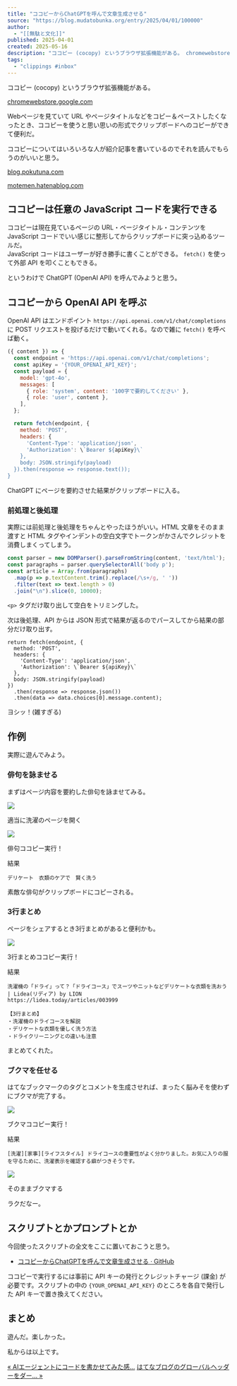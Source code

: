 ```yaml
---
title: "ココピーからChatGPTを呼んで文章生成させる"
source: "https://blog.mudatobunka.org/entry/2025/04/01/100000"
author:
  - "[[無駄と文化]]"
published: 2025-04-01
created: 2025-05-16
description: "ココピー (cocopy) というブラウザ拡張機能がある。 chromewebstore.google.com Webページを見ていて URL やページタイトルなどをコピー＆ペーストしたくなったとき、ココピーを使うと思い思いの形式でクリップボードへのコピーができて便利だ。 ココピーについてはいろいろな人が紹介記事を書いているのでそれを読んでもらうのがいいと思う。 blog.pokutuna.com motemen.hatenablog.com ココピーは任意の JavaScript コードを実行できる ココピーは現在見ているページの URL・ページタイトル・コンテンツを JavaScript …"
tags:
  - "clippings #inbox"
---
```

ココピー (cocopy) というブラウザ拡張機能がある。

[chromewebstore.google.com](https://chromewebstore.google.com/detail/cocopy/ihnfodlbkhgjnbheemjhkjfkfglgbdgc)

Webページを見ていて URL やページタイトルなどをコピー＆ペーストしたくなったとき、ココピーを使うと思い思いの形式でクリップボードへのコピーができて便利だ。

ココピーについてはいろいろな人が紹介記事を書いているのでそれを読んでもらうのがいいと思う。

[blog.pokutuna.com](https://blog.pokutuna.com/entry/introduce-cocopy)

[motemen.hatenablog.com](https://motemen.hatenablog.com/entry/2022/02/cocopy-rich-text)

## ココピーは任意の JavaScript コードを実行できる

ココピーは現在見ているページの URL・ページタイトル・コンテンツを JavaScript コードでいい感じに整形してからクリップボードに突っ込めるツールだ。  
JavaScript コードはユーザーが好き勝手に書くことができる。 `fetch()` を使って外部 API を叩くこともできる。

というわけで ChatGPT (OpenAI API) を呼んでみようと思う。

## ココピーから OpenAI API を呼ぶ

OpenAI API はエンドポイント `https://api.openai.com/v1/chat/completions` に POST リクエストを投げるだけで動いてくれる。なので雑に `fetch()` を呼べば動く。

```javascript
({ content }) => {
  const endpoint = 'https://api.openai.com/v1/chat/completions';
  const apiKey = '{YOUR_OPENAI_API_KEY}';
  const payload = {
    model: 'gpt-4o',
    messages: [
      { role: 'system', content: '100字で要約してください' }, 
      { role: 'user', content },
    ],
  };

  return fetch(endpoint, {
    method: 'POST',
    headers: {
      'Content-Type': 'application/json',
      'Authorization': \`Bearer ${apiKey}\`
    },
    body: JSON.stringify(payload)
  }).then(response => response.text());
}
```

ChatGPT にページを要約させた結果がクリップボードに入る。

### 前処理と後処理

実際には前処理と後処理をちゃんとやったほうがいい。HTML 文章をそのまま渡すと HTML タグやインデントの空白文字でトークンがかさんでクレジットを消費しまくってしまう。

```javascript
const parser = new DOMParser().parseFromString(content, 'text/html');
const paragraphs = parser.querySelectorAll('body p');
const article = Array.from(paragraphs)
  .map(p => p.textContent.trim().replace(/\s+/g, ' '))
  .filter(text => text.length > 0)
  .join("\n").slice(0, 10000);
```

`<p>` タグだけ取り出して空白をトリミングした。

次は後処理、API からは JSON 形式で結果が返るのでパースしてから結果の部分だけ取り出す。

```jsvascript
return fetch(endpoint, {
  method: 'POST',
  headers: {
    'Content-Type': 'application/json',
    'Authorization': \`Bearer ${apiKey}\`
  },
  body: JSON.stringify(payload)
})
  .then(response => response.json())
  .then(data => data.choices[0].message.content);
```

ヨシッ！(雑すぎる)

## 作例

実際に遊んでみよう。

### 俳句を詠ませる

まずはページ内容を要約した俳句を詠ませてみる。

![](https://cdn-ak.f.st-hatena.com/images/fotolife/t/todays_mitsui/20250401/20250401094616.png)

適当に洗濯のページを開く

![](https://cdn-ak.f.st-hatena.com/images/fotolife/t/todays_mitsui/20250401/20250401094828.png)

俳句ココピー実行！

結果

```
デリケート　衣類のケアで　賢く洗う
```

素敵な俳句がクリップボードにコピーされる。

### 3行まとめ

ページをシェアするとき3行まとめがあると便利かも。

![](https://cdn-ak.f.st-hatena.com/images/fotolife/t/todays_mitsui/20250401/20250401095230.png)

3行まとめココピー実行！

結果

```
洗濯機の「ドライ」って？「ドライコース」でスーツやニットなどデリケートな衣類を洗おう | Lidea(リディア) by LION
https://lidea.today/articles/003999

【3行まとめ】
・洗濯機のドライコースを解説  
・デリケートな衣類を優しく洗う方法  
・ドライクリーニングとの違いも注意
```

まとめてくれた。

### ブクマを任せる

はてなブックマークのタグとコメントを生成させれば、まったく脳みそを使わずにブクマが完了する。

![](https://cdn-ak.f.st-hatena.com/images/fotolife/t/todays_mitsui/20250401/20250401095543.png)

ブクマココピー実行！

結果

```
[洗濯][家事][ライフスタイル] ドライコースの重要性がよく分かりました。お気に入りの服を守るために、洗濯表示を確認する癖がつきそうです。
```
![](https://cdn-ak.f.st-hatena.com/images/fotolife/t/todays_mitsui/20250401/20250401095634.png)

そのままブクマする

ラクだなー。

## スクリプトとかプロンプトとか

今回使ったスクリプトの全文をここに置いておこうと思う。

- [ココピーからChatGPTを呼んで文章生成させる · GitHub](https://gist.github.com/todays-mitsui/b9bd574f6267f82f64aa51f6b20b48ab)

ココピーで実行するには事前に API キーの発行とクレジットチャージ (課金) が必要です。スクリプトの中の `{YOUR_OPENAI_API_KEY}` のところを各自で発行した API キーで置き換えてください。

## まとめ

遊んだ。楽しかった。

私からは以上です。

[« AIエージェントにコードを書かせてみた感…](https://blog.mudatobunka.org/entry/2025/04/07/100000) [はてなブログのグローバルヘッダーをダー… »](https://blog.mudatobunka.org/entry/2025/03/27/100000)